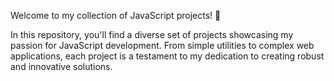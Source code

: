 Welcome to my collection of JavaScript projects! 🚀


In this repository, you'll find a diverse set of projects showcasing my passion for JavaScript development. From simple utilities to complex web applications, each project is a testament to my dedication to creating robust and innovative solutions.
